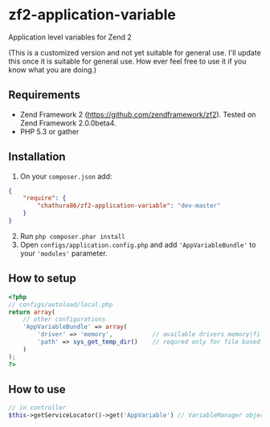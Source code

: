 zf2-application-variable
========================

Application level variables for Zend 2

(This is a customized version and not yet suitable for general use.
I'll update this once it is suitable for general use. How ever feel free to use it if you know what you are doing.)

## Requirements

  * Zend Framework 2 (https://github.com/zendframework/zf2). Tested on Zend Framework 2.0.0beta4.
  * PHP 5.3 or gather

## Installation

  1. On your `composer.json` add:
``` json
{
    "require": {
        "chathura86/zf2-application-variable": "dev-master"
    }
}
```
  2. Run `php composer.phar install`
  3. Open ``configs/application.config.php`` and add ``'AppVariableBundle'`` to your ``'modules'`` parameter.


## How to setup
``` php
<?php
// configs/autoload/local.php
return array(
	// other configurations
    'AppVariableBundle' => array(
        'driver' => 'memory',			// available drivers memory|file
		'path' => sys_get_temp_dir()	// requred only for file based driver
    )
);
?>
```
## How to use

``` php
// in controller
$this->getServiceLocator()->get('AppVariable') // VariableManager object
```